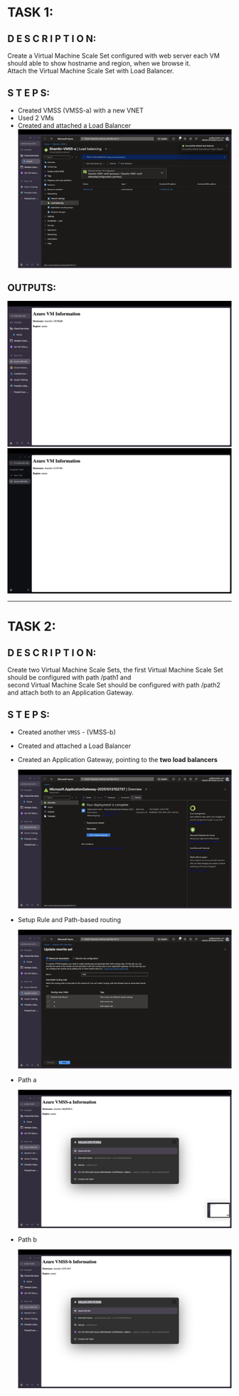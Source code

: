 # TASK 1:
## D E S C R I P T I O N:
Create a Virtual Machine Scale Set configured with web server each VM should able to show hostname and region, when we browse it. <br />
Attach the Virtual Machine Scale Set with Load Balancer.

## S T E P S:

- Created VMSS (VMSS-a) with a new VNET
- Used 2 VMs
- Created and attached a Load Balancer
  <img src="https://github.com/Shamlin-Presidio/Azure-Training/blob/main/Day3/Assets/Load%20Balancing.png" />

## OUTPUTS:
  <img src="https://github.com/Shamlin-Presidio/Azure-Training/blob/main/Day3/Assets/1.1.png" />
  <img src="https://github.com/Shamlin-Presidio/Azure-Training/blob/main/Day3/Assets/1.2.png" />

<hr />

# TASK 2:
## D E S C R I P T I O N:
Create two Virtual Machine Scale Sets, the first Virtual Machine Scale Set should be configured with path /path1 and  <br />
second Virtual Machine Scale Set should be configured with path /path2 and attach both to an Application Gateway.

## S T E P S:

- Created another `VMSS` - (VMSS-b)
- Created and attached a Load Balancer
- Created an Application Gateway, pointing to the **two load balancers**
  
  <img src="https://github.com/Shamlin-Presidio/Azure-Training/blob/main/Day3/Assets/AG.png" />

- Setup Rule and Path-based routing
  
  <img src="https://github.com/Shamlin-Presidio/Azure-Training/blob/main/Day3/Assets/Path.png" />
  
- Path a
  
  <img src="https://github.com/Shamlin-Presidio/Azure-Training/blob/main/Day3/Assets/Path%20a.png" />
  
- Path b
    
  <img src="https://github.com/Shamlin-Presidio/Azure-Training/blob/main/Day3/Assets/Path%20b.png" />
  
